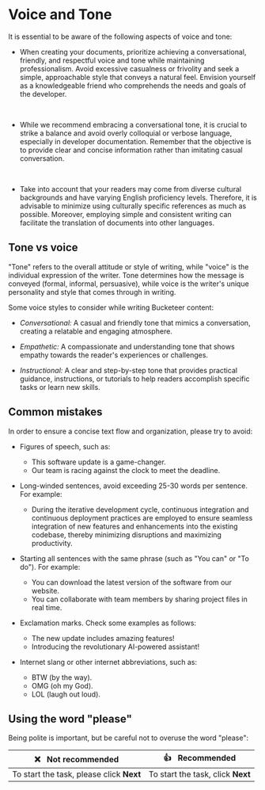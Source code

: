 # Voice and Tone

It is essential to be aware of the following aspects of voice and tone:

- When creating your documents, prioritize achieving a conversational, friendly, and respectful voice and tone while maintaining professionalism. Avoid excessive casualness or frivolity and seek a simple, approachable style that conveys a natural feel. Envision yourself as a knowledgeable friend who comprehends the needs and goals of the developer.
<br/>

- While we recommend embracing a conversational tone, it is crucial to strike a balance and avoid overly colloquial or verbose language, especially in developer documentation. Remember that the objective is to provide clear and concise information rather than imitating casual conversation.
<br/>

- Take into account that your readers may come from diverse cultural backgrounds and have varying English proficiency levels. Therefore, it is advisable to minimize using culturally specific references as much as possible. Moreover, employing simple and consistent writing can facilitate the translation of documents into other languages.

## Tone vs voice

"Tone" refers to the overall attitude or style of writing, while "voice" is the individual expression of the writer. Tone determines how the message is conveyed (formal, informal, persuasive), while voice is the writer's unique personality and style that comes through in writing.

Some voice styles to consider while writing Bucketeer content:

- *Conversational:* A casual and friendly tone that mimics a conversation, creating a relatable and engaging atmosphere.

- *Empathetic:* A compassionate and understanding tone that shows empathy towards the reader's experiences or challenges.

- *Instructional:* A clear and step-by-step tone that provides practical guidance, instructions, or tutorials to help readers accomplish specific tasks or learn new skills.

## Common mistakes

In order to ensure a concise text flow and organization, please try to avoid:

- Figures of speech, such as:

    - This software update is a game-changer.
    - Our team is racing against the clock to meet the deadline.

- Long-winded sentences, avoid exceeding 25-30 words per sentence. For example:

    - During the iterative development cycle, continuous integration and continuous deployment practices are employed to ensure seamless integration of new features and enhancements into the existing codebase, thereby minimizing disruptions and maximizing productivity.

- Starting all sentences with the same phrase (such as "You can" or "To do"). For example:

    - You can download the latest version of the software from our website.
    - You can collaborate with team members by sharing project files in real time.

- Exclamation marks. Check some examples as follows:

    - The new update includes amazing features!
    - Introducing the revolutionary AI-powered assistant!

- Internet slang or other internet abbreviations, such as:

    - BTW (by the way).
    - OMG (oh my God).
    - LOL (laugh out loud).

## Using the word "please"

Being polite is important, but be careful not to overuse the word "please":

| :x: &nbsp; Not recommended                | :+1: &nbsp; Recommended           |
|-------------------------------------------|-----------------------------------|
| To start the task, please click **Next**  | To start the task, click **Next** |